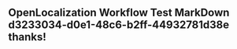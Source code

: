 <properties
ms.topic="hero-topic"
ms.test1="hero-topic"
ms.test2="test"/>

## OpenLocalization Workflow Test MarkDown d3233034-d0e1-48c6-b2ff-44932781d38e thanks!
